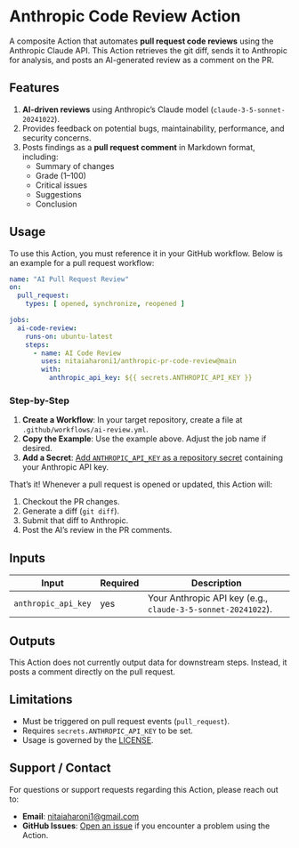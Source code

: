 # Anthropic Code Review Action

A composite Action that automates **pull request code reviews** using the Anthropic Claude API. This Action retrieves the git diff, sends it to Anthropic for analysis, and posts an AI-generated review as a comment on the PR.

## Features


1. **AI-driven reviews** using Anthropic’s Claude model (`claude-3-5-sonnet-20241022`).
2. Provides feedback on potential bugs, maintainability, performance, and security concerns.
3. Posts findings as a **pull request comment** in Markdown format, including:
    - Summary of changes
    - Grade (1–100)
    - Critical issues
    - Suggestions
    - Conclusion

## Usage

To use this Action, you must reference it in your GitHub workflow. Below is an example for a pull request workflow:

```yaml
name: "AI Pull Request Review"
on:
  pull_request:
    types: [ opened, synchronize, reopened ]

jobs:
  ai-code-review:
    runs-on: ubuntu-latest
    steps:
      - name: AI Code Review
        uses: nitaiaharoni1/anthropic-pr-code-review@main
        with:
          anthropic_api_key: ${{ secrets.ANTHROPIC_API_KEY }}
```

### Step-by-Step

1. **Create a Workflow**: In your target repository, create a file at `.github/workflows/ai-review.yml`.
2. **Copy the Example**: Use the example above. Adjust the job name if desired.
3. **Add a Secret**: [Add `ANTHROPIC_API_KEY` as a repository secret](https://docs.github.com/en/actions/security-guides/encrypted-secrets) containing your Anthropic API key.

That’s it! Whenever a pull request is opened or updated, this Action will:

1. Checkout the PR changes.
2. Generate a diff (`git diff`).
3. Submit that diff to Anthropic.
4. Post the AI’s review in the PR comments.

## Inputs

| Input               | Required | Description                                                  |
|---------------------|----------|--------------------------------------------------------------|
| `anthropic_api_key` | yes      | Your Anthropic API key (e.g., `claude-3-5-sonnet-20241022`). |

## Outputs

This Action does not currently output data for downstream steps. Instead, it posts a comment directly on the pull request.

## Limitations

- Must be triggered on pull request events (`pull_request`).
- Requires `secrets.ANTHROPIC_API_KEY` to be set.
- Usage is governed by the [LICENSE](./LICENSE).

## Support / Contact

For questions or support requests regarding this Action, please reach out to:

- **Email**: nitaiaharoni1@gmail.com
- **GitHub Issues**: [Open an issue](../../issues) if you encounter a problem using the Action.